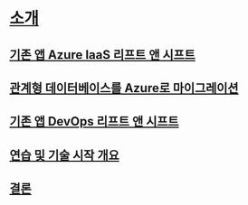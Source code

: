 # [소개](index.md)
## [기존 앱 Azure IaaS 리프트 앤 시프트](lift-and-shift-existing-apps-azure-iaas.md)
## [관계형 데이터베이스를 Azure로 마이그레이션](migrate-your-relational-databases-to-azure.md)
## [기존 앱 DevOps 리프트 앤 시프트](lift-and-shift-existing-apps-devops/)
## [연습 및 기술 시작 개요](walkthroughs-technical-get-started-overview.md)
## [결론](conclusions.md)
